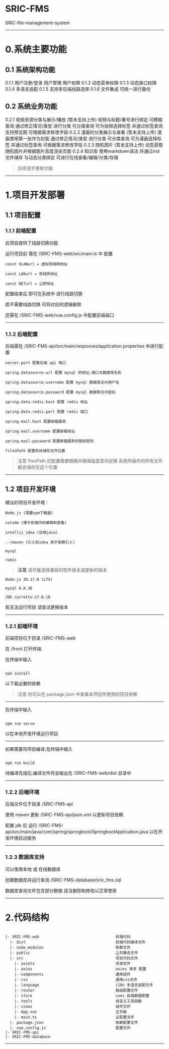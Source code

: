 # SRIC-FMS
SRIC-file-management-system

-----

# 0.系统主要功能

## 0.1 系统架构功能

0.1.1 用户注册/登录 用户管理 用户权限
0.1.2 动态菜单权限
0.1.3 动态接口权限
0.1.4 多语言适配
0.1.5 支持多后端线路选择
0.1.6 文件集成 可统一进行备份

## 0.2 系统业务功能

0.2.1 视频资源分类与展示/播放 (暂未支持上传)
  视频与标题/番号进行绑定 可模糊查询
  通过修正情况/类型 进行分类 可分类查询
  可为视频选择标签 并通过标签查询
  支持预览图
  可根据需求修改字段
0.2.2 漫画的分类展示与查看 (暂未支持上传)
  漫画使用第一张作为封面
  通过修正情况/类型 进行分类 可分类查询
  可为漫画选择标签 并通过标签查询
  可根据需求修改字段
0.2.3 随机图片 (暂未支持上传)
  动态获取随机图片并根据图片高度渲染页面
0.2.4 知识库
  使用markdown语法 并通过md文件储存
  与动态分类绑定
  可进行在线查看/编辑/分类/存储

> 后续逐步更新功能

-----

# 1.项目开发部署

## 1.1 项目配置

### 1.1.1 前端配置

此项目提供了线路切换功能

运行项目前 需在 /SRIC-FMS-web/src/main.ts 中 配置

```
const VLANurl = 虚拟局域网地址

const LANurl = 局域网地址

const NETurl = 公网地址
```

配置结束后 即可在系统中 进行线路切换

若不需要线路切换 可将对应的逻辑删除

还需在 /SRIC-FMS-web/vue.config.js 中配置前端端口

------

### 1.1.2 后端配置

后端需在 /SRIC-FMS-api/src/main/resporces/application.properties 中进行配置

```
server.port 配置后端 api 端口

spring.datasource.url 配置 mysql 的地址,端口与数据库名称

spring.datasource.username 配置 mysql 数据库访问用户名

spring.datasource.password 配置 mysql 数据库访问密码

spring.data.redis.host 配置 redis 地址

spring.data.redis.port 配置 redis 端口

spring.mail.host 配置邮箱服务

spring.mail.username 配置邮箱地址

spring.mail.password 配置邮箱服务的授权密码

filesPath 配置系统储存文件位置
```

> 注意 filesPath 的配置需要精确并确保磁盘空间足够 系统所操作的所有文件都会储存在这个位置

------

## 1.2 项目开发环境

建议的项目开发环境：

```
Node.js (需要npm下载器)

vsCode (便于前端代码编辑和查看)

intellij idea (后端java)

--|maven (引入到idea 用于依赖引入)

mysql

redis
```

> **注意**  请尽量选择兼容的软件版本或更新的版本

```
Node.js 20.17.0 (LTS)

mysql 8.0.36

JDK corretto-17.0.10
```

若无法运行项目 请尝试更换版本

------

### 1.2.1 前端环境

前端项目位于目录 /SRIC-FMS-web

在 /front 打开终端

在终端中输入

```

npm install

```

以下载必要的依赖

> 注意 你可以在 package.json 中查看本项目所使用的项目依赖

------

在终端中输入

```

npm run serve

```

以在本地开发环境运行项目

------

如果需要将项目编译,在终端中输入

```

npm run build

```

待编译完成后,编译文件将会输出在 /SRIC-FMS-web/dist 目录中

------

### 1.2.2 后端环境

后端文件位于目录 /SRIC-FMS-api

使用 maven 更新 /SRIC-FMS-api/pom.xml 以更新项目依赖

配置 jdk 后 运行 /SRIC-FMS-api/src/main/java/com/spring/springboot/SpringbootApplication.java 以在开发环境启动服务

------

### 1.2.3 数据库支持

可以使用本地 或 在线数据库

创建数据库并运行查询 /SRIC-FMS-database/sric_fms.sql

数据库查询文件包含部分数据 适当删除和修改以正常使用

------

# 2.代码结构

```

|- SRIC-FMS-web                                  前端代码
  |- dist                                        前端代码编译文件
  |- node_modules                                依赖文件
  |- public                                      公共静态文件
  |- src                                         项目代码文件
    |- assets                                    资源文件
    |- axios                                     axios 请求 配置
    |- components                                通用组件
    |- css                                       通用css文件
    |- language                                  i18n 多语言适配文件
    |- router                                    路由配置文件
    |- store                                     vuex 前端数据配置
    |- tools                                     自定义工具函数
    |- views                                     组件文件
    |- App.vue                                   主页面
    |- main.ts                                   主配置文件
  |- package.json                                依赖配置文件
  |- vue.config.js                               配置文件
|- SRIC-FMS-api
|- SRIC-FMS-database

```

-----
